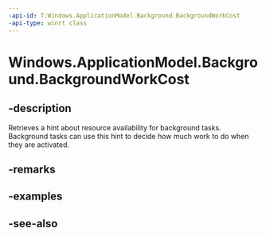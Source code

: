 ```yaml
---
-api-id: T:Windows.ApplicationModel.Background.BackgroundWorkCost
-api-type: winrt class
---
```


<!-- Class syntax.
public class BackgroundWorkCost 
-->

# Windows.ApplicationModel.Background.BackgroundWorkCost

## -description
Retrieves a hint about resource availability for background tasks. Background tasks can use this hint to decide how much work to do when they are activated.

## -remarks

## -examples

## -see-also
